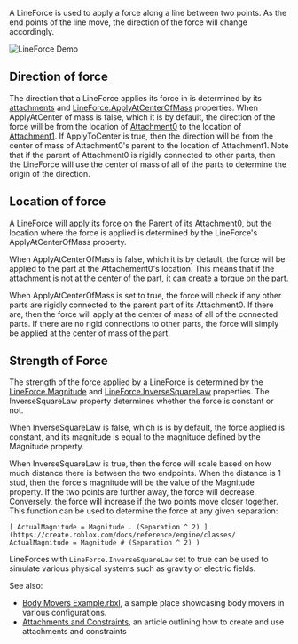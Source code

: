 A LineForce is used to apply a force along a line between two points. As the
end points of the line move, the direction of the force will change
accordingly.

![LineForce Demo][1]

## Direction of force

The direction that a LineForce applies its force in is determined by its
[attachments](https://create.roblox.com/docs/reference/engine/classes/Attachment) and [LineForce.ApplyAtCenterOfMass](https://create.roblox.com/docs/reference/engine/classes/LineForce#ApplyAtCenterOfMass) properties. When
ApplyAtCenter of mass is false, which it is by default, the direction of the
force will be from the location of [Attachment0](https://create.roblox.com/docs/reference/engine/classes/Constraint#Attachment0) to the
location of [Attachment1](https://create.roblox.com/docs/reference/engine/classes/Constraint#Attachment1). If ApplyToCenter is true,
then the direction will be from the center of mass of Attachment0's parent to
the location of Attachment1. Note that if the parent of Attachment0 is rigidly
connected to other parts, then the LineForce will use the center of mass of
all of the parts to determine the origin of the direction.

## Location of force

A LineForce will apply its force on the Parent of its Attachment0, but the
location where the force is applied is determined by the LineForce's
ApplyAtCenterOfMass property.

When ApplyAtCenterOfMass is false, which it is by default, the force will be
applied to the part at the Attachement0's location. This means that if the
attachment is not at the center of the part, it can create a torque on the
part.

When ApplyAtCenterOfMass is set to true, the force will check if any other
parts are rigidly connected to the parent part of its Attachment0. If there
are, then the force will apply at the center of mass of all of the connected
parts. If there are no rigid connections to other parts, the force will simply
be applied at the center of mass of the part.

## Strength of Force

The strength of the force applied by a LineForce is determined by the
[LineForce.Magnitude](https://create.roblox.com/docs/reference/engine/classes/LineForce#Magnitude) and [LineForce.InverseSquareLaw](https://create.roblox.com/docs/reference/engine/classes/LineForce#InverseSquareLaw) properties. The
InverseSquareLaw property determines whether the force is constant or not.

When InverseSquareLaw is false, which is is by default, the force applied is
constant, and its magnitude is equal to the magnitude defined by the Magnitude
property.

When InverseSquareLaw is true, then the force will scale based on how much
distance there is between the two endpoints. When the distance is 1 stud, then
the force's magnitude will be the value of the Magnitude property. If the two
points are further away, the force will decrease. Conversely, the force will
increase if the two points move closer together. This function can be used to
determine the force at any given separation:

``[
ActualMagnitude = Magnitude . (Separation ^ 2)
](https://create.roblox.com/docs/reference/engine/classes/
ActualMagnitude = Magnitude # (Separation ^ 2)
)``

LineForces with `LineForce.InverseSquareLaw` set to true can be used to
simulate various physical systems such as gravity or electric fields.

See also:

- [Body Movers Example.rbxl][2], a sample place showcasing body movers in
  various configurations.
- [Attachments and Constraints][3], an article outlining how to create and use
  attachments and constraints

[1]: https://prod.docsiteassets.roblox.com/assets/blt1c206bd81152d773/LineForceDemo.gif
[2]:
  https://doy2mn9upadnk.cloudfront.net/uploads/default/original/3X/e/1/e17a844750802035b24f68ddcbd83f6312b8f1d6.rbxl
[3]: https://developer.roblox.com/articles/Constraints